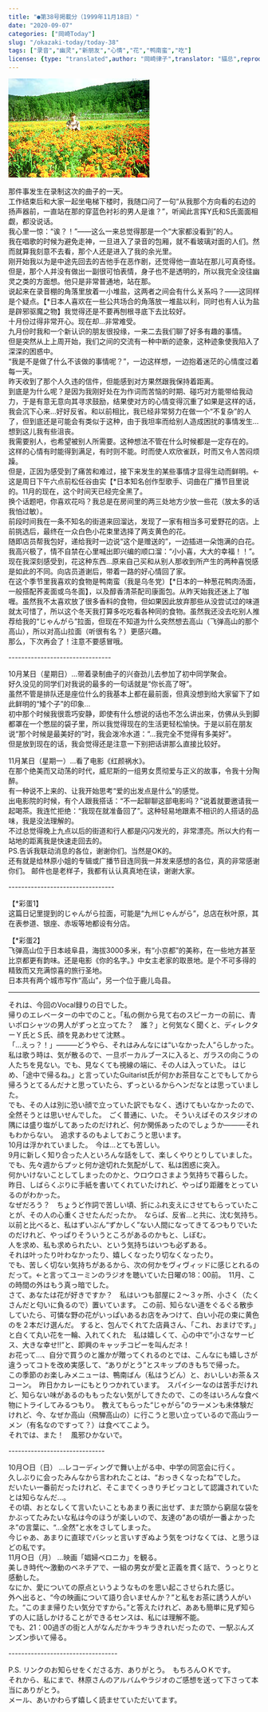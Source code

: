 ```yaml
---
title: "●第38号掲載分（1999年11月18日）"
date: "2020-09-07"
categories: ["岡崎Today"]
slug: "/okazaki-today/today-38"
tags: ["录音","幽灵","新朋友","心情","花","鸭南蛮","吃"]
license: {type: "translated",author: "岡崎律子",translator: "貓总",reproduced-url: "http://www.ne.jp/asahi/okazaki/book/today/today38.html",reproduced-website: "岡崎律子Book"}
---
```


[![](./images/today35.jpg)](./images/today35.jpg)

那件事发生在录制这次的曲子的一天。  
工作结束后和大家一起坐电梯下楼时，我随口问了一句“从我那个方向看的右边的扬声器前，一直站在那的穿蓝色衬衫的男人是谁？”，听闻此言挥Y氏和S氏面面相觑，都没说话。  
我心里一惊：“诶？！”——这么一来总觉得那是一个“大家都没看到”的人。  
我在唱歌的时候为避免走神，一旦进入了录音的包厢，就不看玻璃对面的人们。然而就算我刻意不去看，那个人还是进入了我的余光里。  
刚开始我以为是中途先回去的吉他手在恶作剧，还觉得他一直站在那儿可真奇怪。  
但是，那个人并没有做出一副很可怕表情，身子也不是透明的，所以我完全没往幽灵之类的方面想。他只是非常普通地，站在那。  
说起来在录音棚的角落里放着一小堆盐，这两者之间会有什么关系吗？——这同样是个疑点。【*日本人喜欢在一些公共场合的角落放一堆盐以利，同时也有人认为盐是辟邪驱魔之物】我觉得还是不要再刨根寻底下去比较好。  
十月份过得非常开心。现在却…非常难受。  
九月份时我和一个新认识的朋友很投缘，一来二去我们聊了好多有趣的事情。  
但是突然从上上周开始，我们之间的交流有一种中断的迹象，这种迹象使我陷入了深深的困惑中。  
“我是不是做了什么不该做的事情呢？”，一边这样想，一边抱着迷茫的心情度过着每一天。  
昨天收到了那个人久违的信件，但能感到对方果然跟我保持着距离。  
到底是为什么呢？是因为我刚好处在为作词而苦恼的时期、碰巧对方能带给我动力，于是有意无意向其寻求鼓励，结果使对方的心情变得沉重了如果是这样的话，我会沉下心来…好好反省。和以前相比，我已经非常努力在做一个“不复杂”的人了，但到底还是可能会有类似于这种，由于我坦率而给别人造成困扰的事情发生…想到这儿我有些沮丧。  
我需要别人，也希望被别人所需要。这种想法不管在什么时候都是一定存在的。  
这样的心情有时能得到满足，有时则不能。时而使人欢欣雀跃，时而又令人苦闷烦躁。  
但是，正因为感受到了痛苦和难过，接下来发生的某些事情才显得生动而鲜明。←这是周日下午六点前松任谷由实【*日本知名创作型歌手、词曲在广播节目里说的。11月的现在，这个时间天已经完全黑了。  
换个话题吧，你喜欢花吗？我总是在房间里的两三处地方少放一些花（放太多的话我怕过敏）。  
前段时间我在一条不知名的街道来回溜达，发现了一家有相当多可爱野花的店。上前挑选后，最终在一众白色小花束里选择了两支黄色的花。  
随即店员帮我包好，递给我时一边说“这个是赠送的”，一边插进一朵饱满的白花。我高兴极了，情不自禁在心里喊出即兴编的顺口溜：“小小喜，大大的幸福！！”。  
现在我深刻感受到，花这种东西…原来自己买和从别人那收到所产生的两种喜悦感是如此的不同。向店员道谢后，带着一路的好心情回了家。  
在这个季节里我喜欢的食物是鸭南蛮（我是乌冬党）【*日本的一种葱花鸭肉汤面，一般搭配荞麦面或乌冬面】，以及醇香清茶配司康面包。从昨天始我还迷上了咖喱。虽然我不太喜欢放了很多香料的食物，但如果因此放弃那些从没尝试过的味道就太可惜了，所以这个冬天我打算多吃吃看各种同的食物。虽然我还没去吃别人推荐给我的“じゃんがら”拉面，但现在不知道为什么突然想去高山（飞弹高山的那个高山），所以对高山拉面（听很有名？）更感兴趣。  
那么，下次再会了！注意不要感冒哦。  

\--------------------------------


10月某日（星期日）…带着录制曲子的兴奋劲儿去参加了初中同学聚会。  
好久没见的同学们对我说的最多的一句话就是“你长高了呀”。  
虽然不管是排队还是座位什么的我基本上都在最前面，但真没想到给大家留下了如此鲜明的“矮个子”的印象…  
初中那个时候我很乖巧安静，即使有什么想说的话也不怎么讲出来，仿佛从头到脚都罩在一个憋屈的袋子里，所以我觉得现在的生活更轻松愉快。于是以前在朋友说“那个时候是最美好的”时，我会泼冷水道：“…我完全不觉得有多美好”。  
但是放到现在的话，我会觉得还是注意一下别把话讲那么直接比较好。  


11月某日（星期一）…看了电影《红颜祸水》。  
在那个绝美而又动荡的时代，威尼斯的一组男女贯彻爱与正义的故事，令我十分陶醉。  
有一种说不上来的、让我开始思考“爱的出发点是什么”的感觉。  
出电影院的时候，有个人跟我搭话：“不一起聊聊这部电影吗？”说着就要邀请我一起喝茶。我连忙拒绝：“我现在就准备回了”。这种轻易地跟素不相识的人搭话的品味，我是没法理解的。  
不过总觉得晚上九点以后的街道和行人都是闪闪发光的，非常漂亮。所以大约有一站地的距离我是快速走回去的。  
PS.告诉我联动消息的各位，谢谢你们。当然是OK的。  
还有就是给林原小姐的专辑或广播节目连同我一并发来感想的各位，真的非常感谢你们。
邮件也是老样子，我都有认认真真地在读，谢谢大家。  

\---------------------------------

【*彩蛋1】  
这篇日记里提到的じゃんがら拉面，可能是“九州じゃんがら”，总店在秋叶原，其在表参道、银座、赤坂等地都设有分店。  

【*彩蛋2】  
飞弹高山位于日本岐阜县，海拔3000多米，有“小京都”的美称，在一些地方甚至比京都更有韵味。还是电影《你的名字。》中女主老家的取景地。是个不可多得的精致而又充满惊喜的旅行圣地。  
日本共有两个城市写作“高山”，另一个位于鹿儿岛县。  

---

それは、今回のVocal録りの日でした。  
帰りのエレベーターの中でのこと。「私の側から見て右のスピーカーの前に、青いポロシャツの男人がずっと立ってた？　誰？」と何気なく聞くと、ディレクターＹ氏とＳ氏、顔を見あわせて沈黙.。  
「…えっ？！」―――どうやら、それはみんなには“いなかった人”らしかった。  
私は歌う時は、気が散るので、一旦ボーカルブースに入ると、ガラスの向こうの人たちを見ない。でも、見なくても視線の端に、その人は入っていた。
はじめ、「途中で帰るね。」と言っていたGuitarist氏が何かお茶目なことでもしてから帰ろうとてるんだナと思っていたら、ずっといるからヘンだなとは思っていました。  
でも、その人は別に恐い顔で立っていた訳でもなく、透けてもいなかったので、全然そうとは思いせんでした。　ごく普通に、いた。
そういえばそのスタジオの隅には盛り塩がしてあったのだけれど、何か関係あったのでしょうか―――それもわからない。　追求するのもよしておこうと思います。  
10月は浮かれていました。　今は…とても苦しい。  
9月に新しく知り合った人といろんな話をして、楽しくやりとりしていました。  
でも、先々週からプッと何か途切れた気配がして、私は困惑に突入。  
何かいけないことしてしまったのかと、ウロウロさまよう気持ちで暮らした。  
昨日、しばらくぶりに手紙を書いてくれていたけれど、やっぱり距離をとっているのがわかった。  
なぜだろう？　ちょうど作詞で苦しい頃、折にふれ支えにさせてもらっていたことが、その人の心重くさせたんだったか。　ならば、反省…と共に、沈む気持ち。　以前と比べると、私はずいぶん“ずかしく”ない人間になってきてるつもりでいたのだけれど、やっぱりそういうところがあるのかもと、しぼむ。  
人を求め、私も求められたい、という気持ちはいつも必ずある。  
それは叶ったり叶わなかったり、嬉しくなったり切なくなったり。  
でも、苦しく切ない気持ちがあるから、次の何かをヴィヴィッドに感じとれるのだって。←と言ってユーミンのラジオを聴いていた日曜の18：00前。　11月、この時間の外はもう真っ暗でした。  
さて、あなたは花が好きですか？　私はいつも部屋に２～３ヶ所、小さく（たくさんだと匂いに負るので）置いています。
この前、知らない道をぐるぐる散歩していたら、可憐な野の花がいっぱいあるお店をみつけて、白い小花の束に黄色のを２本だけ選んだ。
 すると、包んでくれてた店員さん、「これ、おまけです。」と白くて丸い花を一輪、入れてくれた　私は嬉しくて、心の中で“小さなサービス、大きな幸せ!!”と、即興のキャッチコピーを叫んだネ！  
 お花って…、自分で買うのと誰かが贈ってくれるのとでは、こんなにも嬉しさが違うってコトを改め実感して、“ありがとう”とスキップのきもちで帰った。  
 この季節のお楽しみメニューは、鴨南ばん（私はうどん）と、おいしいお茶＆スコーン。　昨日かカレーにもとりつかれています。　スパイシーなのは苦手だけれど、知らない味があるのももったない気がしてきたので、この冬はいろんな食べ物にトライしてみるつもり。　教えてもらった“じゃがら”のラーメンも未体験だけれど、今、なぜか高山（飛騨高山の）に行こうと思い立っているので高山ラーメン（有名なのですって？）は食べてこよう。  
 それでは、また！　風邪ひかないで。  

\------------------------------

10月○日（日）        …レコーディングで舞い上がる中、中学の同窓会に行く。  
久しぶりに会ったみんなから言われたことは、“おっきくなったね”でした。  
だいたい一番前だったけれど、そこまでくっきりチビッコとして認識されていたとは知らなんだ…。  
その頃、おとなしくて言いたいこともあまり表に出せず、まだ頭から窮屈な袋をかぶってたみたいな私は今のほうが楽しいので、友達の“あの頃が一番よかったネ”の言葉に、“…全然”と水をさしてしまった。  
今じゃあ、あまりに直球でバシッと言いすぎぬよう気をつけなくては、と思うほどの私です。  
11月○日（月）        …映画「娼婦ベロニカ」を観る。  
美しき時代～激動のベネチアで、一組の男女が愛と正義を貫く話で、うっとりと感動した。  
なにか、愛についての原点というようなものを思い起こさせられた感じ。  
外へ出ると、“今の映画について語り合いませんか？”と私をお茶に誘う人がいた。“このまま帰りたい気分ですから。”と答えたけれど、ああも簡単に見ず知らずの人に話しかけることができるセンスは、私には理解不能。  
でも、21：00過ぎの街と人がなんだかキラキラきれいだったので、一駅ぶんズンズン歩いて帰る。  

\----------------------------------

P.S.        リンクのお知らせをくださる方、ありがとう。　もちろんＯＫです。  
それから、私にまで、林原さんのアルバムやラジオのご感想を送って下さって本当にありがとう。  
メール、あいかわらず嬉しく読ませていただいてます。  